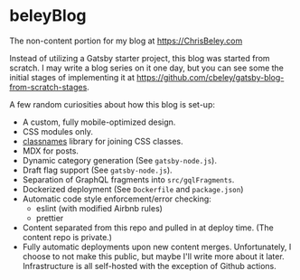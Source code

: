 # beleyBlog

The non-content portion for my blog at https://ChrisBeley.com

Instead of utilizing a Gatsby starter project, this blog was started from scratch. I may write a blog series on it one day, but you can see some the initial stages of implementing it at https://github.com/cbeley/gatsby-blog-from-scratch-stages.

A few random curiosities about how this blog is set-up:

-   A custom, fully mobile-optimized design.
-   CSS modules only.
-   [classnames](https://github.com/JedWatson/classnames) library for joining CSS classes.
-   MDX for posts.
-   Dynamic category generation (See `gatsby-node.js`).
-   Draft flag support (See `gatsby-node.js`).
-   Separation of GraphQL fragments into `src/gqlFragments`.
-   Dockerized deployment (See `Dockerfile` and `package.json`)
-   Automatic code style enforcement/error checking:
    -   eslint (with modified Airbnb rules)
    -   prettier
-   Content separated from this repo and pulled in at deploy time. (The content repo is private.)
-   Fully automatic deployments upon new content merges. Unfortunately, I choose to not make this public, but maybe I'll write more about it later. Infrastructure is all self-hosted with the exception of Github actions.

